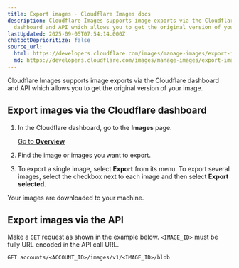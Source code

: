 ```yaml
---
title: Export images · Cloudflare Images docs
description: Cloudflare Images supports image exports via the Cloudflare
  dashboard and API which allows you to get the original version of your image.
lastUpdated: 2025-09-05T07:54:14.000Z
chatbotDeprioritize: false
source_url:
  html: https://developers.cloudflare.com/images/manage-images/export-images/
  md: https://developers.cloudflare.com/images/manage-images/export-images/index.md
---
```


Cloudflare Images supports image exports via the Cloudflare dashboard and API which allows you to get the original version of your image.

## Export images via the Cloudflare dashboard

1. In the Cloudflare dashboard, go to the **Images** page.

   [Go to **Overview**](https://dash.cloudflare.com/?to=/:account/images)

2. Find the image or images you want to export.

3. To export a single image, select **Export** from its menu. To export several images, select the checkbox next to each image and then select **Export selected**.

Your images are downloaded to your machine.

## Export images via the API

Make a `GET` request as shown in the example below. `<IMAGE_ID>` must be fully URL encoded in the API call URL.

`GET accounts/<ACCOUNT_ID>/images/v1/<IMAGE_ID>/blob`
